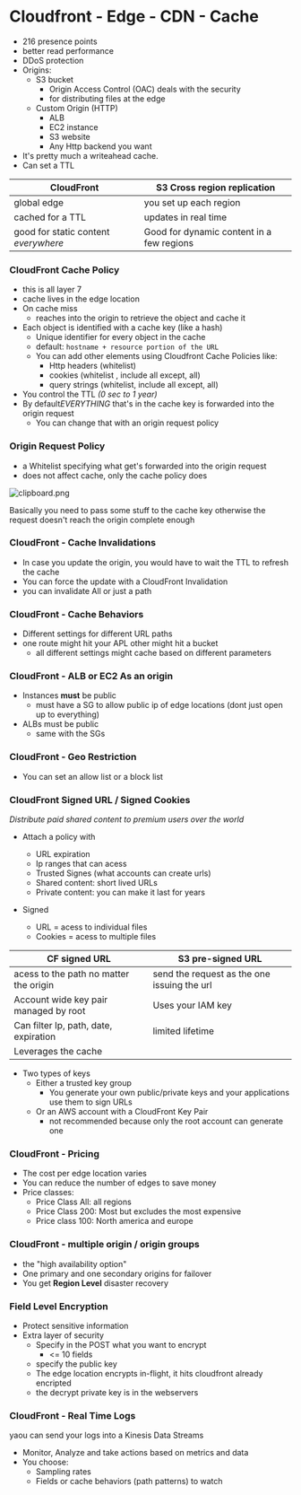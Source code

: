 # Cloudfront - Edge - CDN - Cache

- 216 presence points
- better read performance
- DDoS protection
- Origins:
  - S3 bucket
    - Origin Access Control (OAC) deals with the security
    - for distributing files at the edge
  - Custom Origin (HTTP)
    - ALB
    - EC2 instance
    - S3 website
    - Any Http backend you want
- It's pretty much a writeahead cache.
- Can set a TTL

| CloudFront                           | S3 Cross region replication               |
| ------------------------------------ | ----------------------------------------- |
| global edge                          | you set up each region                    |
| cached for a TTL                     | updates in real time                      |
| good for static content _everywhere_ | Good for dynamic content in a few regions |

### CloudFront Cache Policy

- this is all layer 7
- cache lives in the edge location
- On cache miss
  - reaches into the origin to retrieve the object and cache it
- Each object is identified with a cache key (like a hash)
  - Unique identifier for every object in the cache
  - default: `hostname + resource portion of the URL`
  - You can add other elements using Cloudfront Cache Policies like:
    - Http headers (whitelist)
    - cookies (whitelist , include all except, all)
    - query strings (whitelist, include all except, all)
- You control the TTL _(0 sec to 1 year)_
- By default*EVERYTHING* that's in the cache key is forwarded into the origin request
  - You can change that with an origin request policy

### Origin Request Policy

- a Whitelist specifying what get's forwarded into the origin request
- does not affect cache, only the cache policy does

![clipboard.png](inkdrop://file:F8HU5gjMa)

Basically you need to pass some stuff to the cache key otherwise the request doesn't reach the origin complete enough

### CloudFront - Cache Invalidations

- In case you update the origin, you would have to wait the TTL to refresh the cache
- You can force the update with a CloudFront Invalidation
- you can invalidate All or just a path

### CloudFront - Cache Behaviors

- Different settings for different URL paths
- one route might hit your APL other might hit a bucket
  - all different settings might cache based on different parameters

### CloudFront - ALB or EC2 As an origin

- Instances **must** be public
  - must have a SG to allow public ip of edge locations (dont just open up to everything)
- ALBs must be public
  - same with the SGs

### CloudFront - Geo Restriction

- You can set an allow list or a block list

### CloudFront Signed URL / Signed Cookies

_Distribute paid shared content to premium users over the world_

- Attach a policy with

  - URL expiration
  - Ip ranges that can acess
  - Trusted Signes (what accounts can create urls)
  - Shared content: short lived URLs
  - Private content: you can make it last for years

- Signed
  - URL = acess to individual files
  - Cookies = acess to multiple files

| CF signed URL                          | S3 pre-signed URL                           |
| -------------------------------------- | ------------------------------------------- |
| acess to the path no matter the origin | send the request as the one issuing the url |
| Account wide key pair managed by root  | Uses your IAM key                           |
| Can filter Ip, path, date, expiration  | limited lifetime                            |
| Leverages the cache                    |                                             |

- Two types of keys
  - Either a trusted key group
    - You generate your own public/private keys and your applications use them to sign URLs
  - Or an AWS account with a CloudFront Key Pair
    - not recommended because only the root account can generate one

### CloudFront - Pricing

- The cost per edge location varies
- You can reduce the number of edges to save money
- Price classes:
  - Price Class All: all regions
  - Price Class 200: Most but excludes the most expensive
  - Price class 100: North america and europe

### CloudFront - multiple origin / origin groups

- the "high availability option"
- One primary and one secondary origins for failover
- You get **Region Level** disaster recovery

### Field Level Encryption

- Protect sensitive information
- Extra layer of security
  - Specify in the POST what you want to encrypt
    - <= 10 fields
  - specify the public key
  - The edge location encrypts in-flight, it hits cloudfront already encripted
  - the decrypt private key is in the webservers

### CloudFront - Real Time Logs

yaou can send your logs into a Kinesis Data Streams

- Monitor, Analyze and take actions based on metrics and data
- You choose:
  - Sampling rates
  - Fields or cache behaviors (path patterns) to watch
